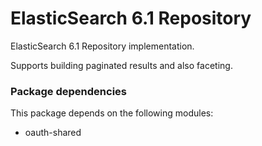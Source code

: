 # ElasticSearch 6.1 Repository

ElasticSearch 6.1 Repository implementation. 

Supports building paginated results and also faceting.

### Package dependencies

This package depends on the following modules:

- oauth-shared
